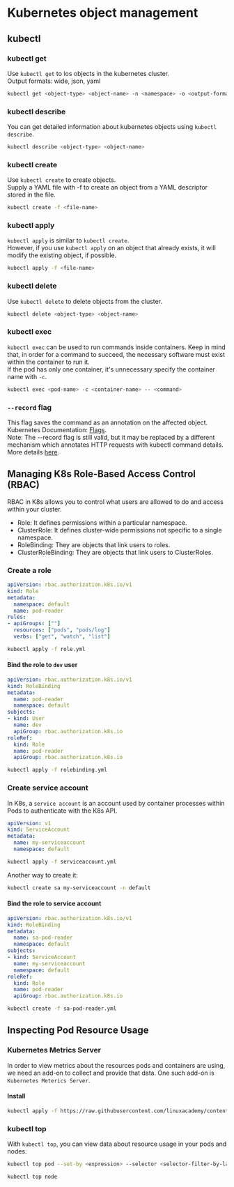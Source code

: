 # Kubernetes object management

## kubectl

### kubectl get

Use `kubectl get` to los objects in the kubernetes cluster.  
Output formats: wide, json, yaml
```bash
kubectl get <object-type> <object-name> -n <namespace> -o <output-format> --sort-by <json-path-expression> --selector <selector-filter-by-label>
```

### kubectl describe

You can get detailed information about kubernetes objects using `kubectl describe`.
```bash
kubectl describe <object-type> <object-name>
```

### kubectl create

Use `kubectl create` to create objects.  
Supply a YAML file with -f to create an object from a YAML descriptor stored in the file.
```bash
kubectl create -f <file-name>
```

### kubectl apply 

`kubectl apply` is similar to `kubectl create`.  
However, if you use `kubectl apply` on an object that already exists, it will modify the existing object, if possible.
```bash
kubectl apply -f <file-name>
```

### kubectl delete

Use `kubectl delete` to delete objects from the cluster.
```bash
kubectl delete <object-type> <object-name>
```

### kubectl exec

`kubectl exec` can be used to run commands inside containers. Keep in mind that, in order for a command to succeed, the necessary software must exist within the container to run it.  
If the pod has only one container, it's unnecessary specify the container name with `-c`.
```bash
kubectl exec <pod-name> -c <container-name> -- <command>
```

### `--record` flag

This flag saves the command as an annotation on the affected object. Kubernetes Documentation: [Flags](https://kubernetes.io/docs/reference/generated/kubectl/kubectl-commands#flags).  
Note: The --record flag is still valid, but it may be replaced by a different mechanism which annotates HTTP requests with kubectl command details. More details [here](https://github.com/kubernetes/kubernetes/pull/102873).

## Managing K8s Role-Based Access Control (RBAC)

RBAC in K8s allows you to control what users are allowed to do and access within your cluster.  
- Role: It defines permissions within a particular namespace.
- ClusterRole: It defines cluster-wide permissions not specific to a single namespace.
- RoleBinding: They are objects that link users to roles.
- ClusterRoleBinding: They are objects that link users to ClusterRoles.


### Create a role

```yaml
apiVersion: rbac.authorization.k8s.io/v1
kind: Role
metadata:
  namespace: default
  name: pod-reader
rules:
- apiGroups: [""]
  resources: ["pods", "pods/log"]
  verbs: ["get", "watch", "list"]
```

```bash
kubectl apply -f role.yml
```

#### Bind the role to `dev` user

```yaml
apiVersion: rbac.authorization.k8s.io/v1
kind: RoleBinding
metadata:
  name: pod-reader
  namespace: default
subjects:
- kind: User
  name: dev
  apiGroup: rbac.authorization.k8s.io
roleRef:
  kind: Role
  name: pod-reader
  apiGroup: rbac.authorization.k8s.io
```

```bash
kubectl apply -f rolebinding.yml
```

### Create service account

In K8s, a `service account` is an account used by container processes within Pods to authenticate with the K8s API.

```yaml
apiVersion: v1
kind: ServiceAccount
metadata:
  name: my-serviceaccount
  namespace: default
```

```bash
kubectl apply -f serviceaccount.yml
```

Another way to create it:
```bash
kubectl create sa my-serviceaccount -n default
```

#### Bind the role to service account

```yaml
apiVersion: rbac.authorization.k8s.io/v1
kind: RoleBinding
metadata:
  name: sa-pod-reader
  namespace: default
subjects:
- kind: ServiceAccount
  name: my-serviceaccount
  namespace: default
roleRef:
  kind: Role
  name: pod-reader
  apiGroup: rbac.authorization.k8s.io
```

```bash
kubectl create -f sa-pod-reader.yml
```

## Inspecting Pod Resource Usage

### Kubernetes Metrics Server

In order to view metrics about the resources pods and containers are using, we need an add-on to collect and provide that data. One such add-on is `Kubernetes Meterics Server`.

#### Install 
```bash
kubectl apply -f https://raw.githubusercontent.com/linuxacademy/content-cka-resources/master/metrics-server-components.yaml
```

### kubectl top

With `kubectl top`, you can view data about resource usage in your pods and nodes.

```bash
kubectl top pod --sot-by <expression> --selector <selector-filter-by-label>
```

```bash
kubectl top node
```